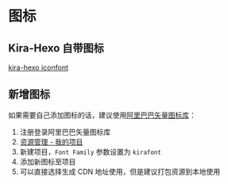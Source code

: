 # 图标

## Kira-Hexo 自带图标
[kira-hexo iconfont](https://)

## 新增图标
如果需要自己添加图标的话，建议使用[阿里巴巴矢量图标库](https://www.iconfont.cn/)：

1. 注册登录阿里巴巴矢量图标库
2. [资源管理 - 我的项目](https://www.iconfont.cn/manage/index?manage_type=myprojects)
3. 新建项目，`Font Family` 参数设置为 `kirafont`
4. 添加新图标至项目
5. 可以直接选择生成 CDN 地址使用，但是建议打包资源到本地使用